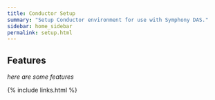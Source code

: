 ```yaml
---
title: Conductor Setup
summary: "Setup Conductor environment for use with Symphony DAS."
sidebar: home_sidebar
permalink: setup.html
---
```


## Features

*here are some features*

{% include links.html %}